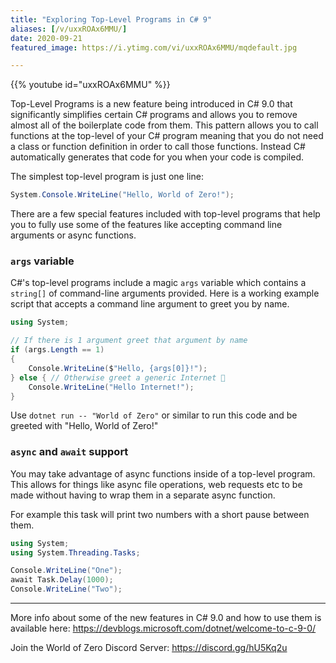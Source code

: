 ```yaml
---
title: "Exploring Top-Level Programs in C# 9"
aliases: [/v/uxxROAx6MMU/]
date: 2020-09-21
featured_image: https://i.ytimg.com/vi/uxxROAx6MMU/mqdefault.jpg

---
```


{{% youtube id="uxxROAx6MMU" %}}

Top-Level Programs is a new feature being introduced in C# 9.0 that significantly simplifies certain C# programs and allows you to remove almost all of the boilerplate code from them. This pattern allows you to call functions at the top-level of your C# program meaning that you do not need a class or function definition in order to call those functions. Instead C# automatically generates that code for you when your code is compiled.

The simplest top-level program is just one line:

```csharp
System.Console.WriteLine("Hello, World of Zero!");
```

There are a few special features included with top-level programs that help you to fully use some of the features like accepting command line arguments or async functions.

### `args` variable

C#'s top-level programs include a magic `args` variable which contains a `string[]` of command-line arguments provided. Here is a working example script that accepts a command line argument to greet you by name.

```csharp
using System;

// If there is 1 argument greet that argument by name
if (args.Length == 1)
{
    Console.WriteLine($"Hello, {args[0]}!");
} else { // Otherwise greet a generic Internet 🤖
    Console.WriteLine("Hello Internet!");
}
```

Use `dotnet run -- "World of Zero"` or similar to run this code and be greeted with "Hello, World of Zero!"

### `async` and `await` support

You may take advantage of async functions inside of a top-level program. This allows for things like async file operations, web requests etc to be made without having to wrap them in a separate async function.

For example this task will print two numbers with a short pause between them.

```csharp
using System;
using System.Threading.Tasks;

Console.WriteLine("One");
await Task.Delay(1000);
Console.WriteLine("Two");
```

***

More info about some of the new features in C# 9.0 and how to use them is available here: https://devblogs.microsoft.com/dotnet/welcome-to-c-9-0/

Join the World of Zero Discord Server: https://discord.gg/hU5Kq2u